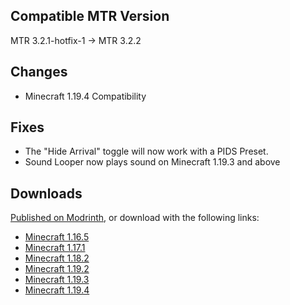 ## Compatible MTR Version
MTR 3.2.1-hotfix-1 -> MTR 3.2.2

## Changes
* Minecraft 1.19.4 Compatibility

## Fixes
* The "Hide Arrival" toggle will now work with a PIDS Preset.
* Sound Looper now plays sound on Minecraft 1.19.3 and above

## Downloads
[Published on Modrinth](https://modrinth.com/mod/jcm/versions), or download with the following links:

- [Minecraft 1.16.5](https://joban.org/JCM/1.2.0/Joban-Client-Mod-1.16.5-1.2.0.jar)
- [Minecraft 1.17.1](https://joban.org/JCM/1.2.0/Joban-Client-Mod-1.17.1-1.2.0.jar)
- [Minecraft 1.18.2](https://joban.org/JCM/1.2.0/Joban-Client-Mod-1.18.2-1.2.0.jar)
- [Minecraft 1.19.2](https://joban.org/JCM/1.2.0/Joban-Client-Mod-1.19.2-1.2.0.jar)
- [Minecraft 1.19.3](https://joban.org/JCM/1.2.0/Joban-Client-Mod-1.19.3-1.2.0.jar)
- [Minecraft 1.19.4](https://joban.org/JCM/1.2.0/Joban-Client-Mod-1.19.4-1.2.0.jar)